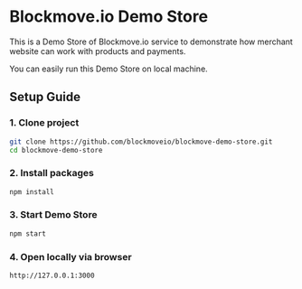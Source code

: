 # Blockmove.io Demo Store
This is a Demo Store of Blockmove.io service to demonstrate how merchant website can work with products and payments.

You can easily run this Demo Store on local machine.

## Setup Guide
### 1. Clone project
```bash
git clone https://github.com/blockmoveio/blockmove-demo-store.git
cd blockmove-demo-store
```

### 2. Install packages
```bash
npm install
```

### 3. Start Demo Store
```bash
npm start
```

### 4. Open locally via browser
```bash
http://127.0.0.1:3000
```